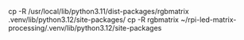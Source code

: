 cp -R /usr/local/lib/python3.11/dist-packages/rgbmatrix .venv/lib/python3.12/site-packages/
cp -R rgbmatrix ~/rpi-led-matrix-processing/.venv/lib/python3.12/site-packages